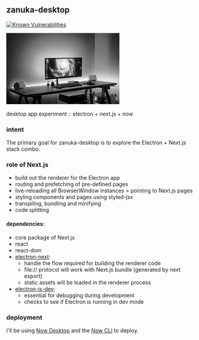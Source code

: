 ## zanuka-desktop
[![Known Vulnerabilities](https://snyk.io/test/github/zanuka/zanuka-desktop/badge.svg?targetFile=package.json)](https://snyk.io/test/github/zanuka/zanuka-desktop?targetFile=package.json)

![](./img/desktop.jpg)

desktop app experiment :: electron + next.js + now

### intent
The primary goal for zanuka-desktop is to explore the Electron + Next.js stack combo. 

### role of Next.js
- build out the renderer for the Electron app
- routing and prefetching of pre-defined pages
- live-reloading all BrowserWindow instances > pointing to Next.js pages
- styling components and pages using styled-jsx
- transpiling, bundling and minifying
- code splitting

#### dependencies:
- core package of Next.js
- react
- react-dom
- [electron-next](https://github.com/leo/electron-next):
  - handle the flow required for building the renderer code
  - file:// protocol will work with Next.js bundle (generated by next export)
  - static assets will be loaded in the renderer process
- [electron-is-dev](https://github.com/sindresorhus/electron-is-dev):
  - essential for debugging during development
  - checks to see if Electron is running in dev mode

### deployment
I'll be using [Now Desktop](https://zeit.co/download) and the [Now CLI](https://zeit.co/download#now-cli) to deploy.

